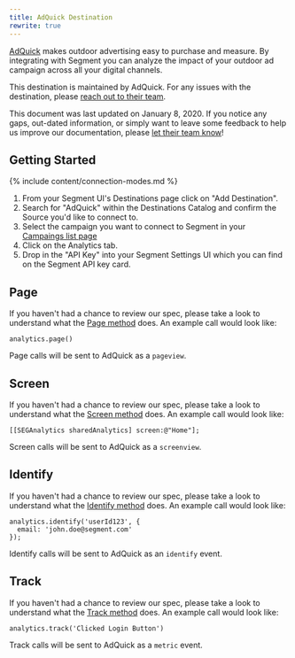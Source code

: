 ```yaml
---
title: AdQuick Destination
rewrite: true
---
```


[AdQuick](https://adquick.com/?utm_source=segmentio&utm_medium=docs&utm_campaign=partners) makes outdoor advertising easy to purchase and measure. By integrating with Segment you can analyze the impact of your outdoor ad campaign across all your digital channels.

This destination is maintained by AdQuick. For any issues with the destination, please [reach out to their team](mailto:segment@adquick.com).

This document was last updated on January 8, 2020. If you notice any gaps, out-dated information, or simply want to leave some feedback to help us improve our documentation, please [let  their team know](mailto:segment@adquick.com)!


## Getting Started

{% include content/connection-modes.md %}

1. From your Segment UI's Destinations page click on "Add Destination".
2. Search for "AdQuick" within the Destinations Catalog and confirm the Source you'd like to connect to.
3. Select the campaign you want to connect to Segment in your [Campaings list page](https://adquick.com/campaigns)
4. Click on the Analytics tab.
5. Drop in the "API Key" into your Segment Settings UI which you can find on the Segment API key card.


## Page

If you haven't had a chance to review our spec, please take a look to understand what the [Page method](https://segment.com/docs/connections/spec/page/) does. An example call would look like:

```
analytics.page()
```

Page calls will be sent to AdQuick as a `pageview`.


## Screen

If you haven't had a chance to review our spec, please take a look to understand what the [Screen method](https://segment.com/docs/connections/spec/screen/) does. An example call would look like:

```
[[SEGAnalytics sharedAnalytics] screen:@"Home"];
```

Screen calls will be sent to AdQuick as a `screenview`.


## Identify

If you haven't had a chance to review our spec, please take a look to understand what the [Identify method](https://segment.com/docs/connections/spec/identify/) does. An example call would look like:

```
analytics.identify('userId123', {
  email: 'john.doe@segment.com'
});
```

Identify calls will be sent to AdQuick as an `identify` event.


## Track

If you haven't had a chance to review our spec, please take a look to understand what the [Track method](https://segment.com/docs/connections/spec/track/) does. An example call would look like:

```
analytics.track('Clicked Login Button')
```

Track calls will be sent to AdQuick as a `metric` event.

